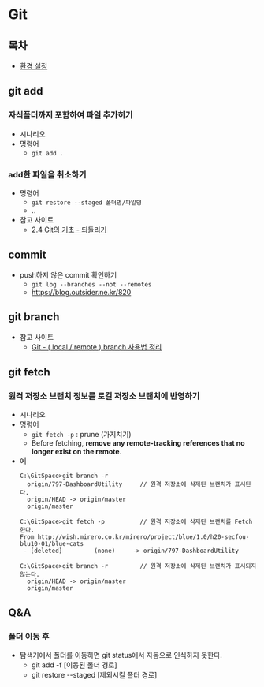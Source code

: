# Git

## 목차
- [환경 설정](./CONFIG.md)

## git add
### 자식폴더까지 포함하여 파일 추가히기
- 시나리오
- 명령어
  - `git add .`

### add한 파일을 취소하기
- 명령어
  - `git restore --staged 폴더명/파일명`
  - ..
- 참고 사이트
  - [2.4 Git의 기초 - 되돌리기](https://git-scm.com/book/ko/v2/Git%EC%9D%98-%EA%B8%B0%EC%B4%88-%EB%90%98%EB%8F%8C%EB%A6%AC%EA%B8%B0)

## commit
- push하지 않은 commit 확인하기
  - ```git log --branches --not --remotes```
  - https://blog.outsider.ne.kr/820

## git branch
- 참고 사이트
  - [Git - ( local / remote ) branch 사용법 정리](https://jw910911.tistory.com/16)

## git fetch
### 원격 저장소 브랜치 정보를 로컬 저장소 브랜치에 반영하기
- 시나리오
- 명령어
  - `git fetch -p` : prune (가지치기)
  - Before fetching, **remove any remote-tracking references that no longer exist on the remote**. 
- 예
  ```
  C:\GitSpace>git branch -r
    origin/797-DashboardUtility     // 원격 저장소에 삭제된 브랜치가 표시된다.
    origin/HEAD -> origin/master
    origin/master
  
  C:\GitSpace>git fetch -p          // 원격 저장소에 삭제된 브랜치를 Fetch 한다.
  From http://wish.mirero.co.kr/mirero/project/blue/1.0/h20-secfou-blu10-01/blue-cats
   - [deleted]         (none)     -> origin/797-DashboardUtility
  
  C:\GitSpace>git branch -r         // 원격 저장소에 삭제된 브랜치가 표시되지 않는다.
    origin/HEAD -> origin/master
    origin/master
  ```   

## Q&A
### 폴더 이동 후
- 탐색기에서 폴더를 이동하면 git status에서 자동으로 인식하지 못한다.
  - git add -f [이동된 폴더 경로]
  - git restore --staged [제외시킬 폴더 경로]  
